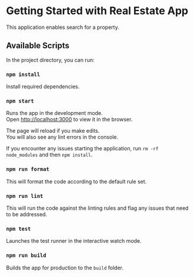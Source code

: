 # Getting Started with Real Estate App

This application enables search for a property.

## Available Scripts

In the project directory, you can run:

### `npm install`

Install required dependencies.

### `npm start`

Runs the app in the development mode.\
Open [http://localhost:3000](http://localhost:3000) to view it in the browser.

The page will reload if you make edits.\
You will also see any lint errors in the console.

If you encounter any issues starting the application, run `rm -rf node_modules` and then `npm install`.

### `npm run format`

This will format the code according to the default rule set.

### `npm run lint`

This will run the code against the linting rules and flag any issues that need to be addressed.

### `npm test`

Launches the test runner in the interactive watch mode.

### `npm run build`

Builds the app for production to the `build` folder.
